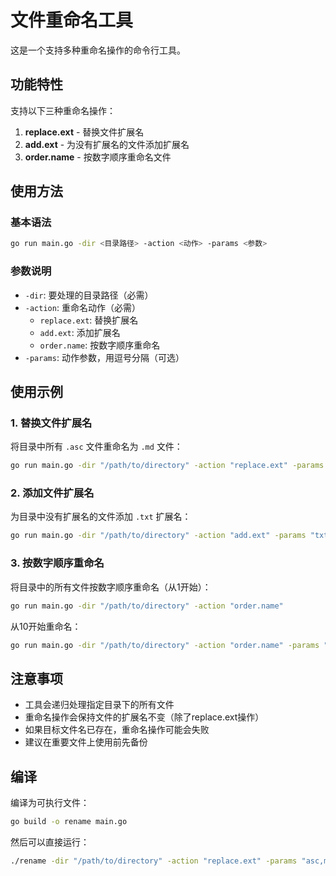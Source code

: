 # 文件重命名工具

这是一个支持多种重命名操作的命令行工具。

## 功能特性

支持以下三种重命名操作：

1. **replace.ext** - 替换文件扩展名
2. **add.ext** - 为没有扩展名的文件添加扩展名
3. **order.name** - 按数字顺序重命名文件

## 使用方法

### 基本语法

```bash
go run main.go -dir <目录路径> -action <动作> -params <参数>
```

### 参数说明

- `-dir`: 要处理的目录路径（必需）
- `-action`: 重命名动作（必需）
  - `replace.ext`: 替换扩展名
  - `add.ext`: 添加扩展名
  - `order.name`: 按数字顺序重命名
- `-params`: 动作参数，用逗号分隔（可选）

## 使用示例

### 1. 替换文件扩展名

将目录中所有 `.asc` 文件重命名为 `.md` 文件：

```bash
go run main.go -dir "/path/to/directory" -action "replace.ext" -params "asc,md"
```

### 2. 添加文件扩展名
为目录中没有扩展名的文件添加 `.txt` 扩展名：
```bash
go run main.go -dir "/path/to/directory" -action "add.ext" -params "txt"
```

### 3. 按数字顺序重命名
将目录中的所有文件按数字顺序重命名（从1开始）：
```bash
go run main.go -dir "/path/to/directory" -action "order.name"
```

从10开始重命名：
```bash
go run main.go -dir "/path/to/directory" -action "order.name" -params "10"
```

## 注意事项

- 工具会递归处理指定目录下的所有文件
- 重命名操作会保持文件的扩展名不变（除了replace.ext操作）
- 如果目标文件名已存在，重命名操作可能会失败
- 建议在重要文件上使用前先备份

## 编译

编译为可执行文件：

```bash
go build -o rename main.go
```

然后可以直接运行：
```bash
./rename -dir "/path/to/directory" -action "replace.ext" -params "asc,md"
``` 
